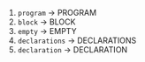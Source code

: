 1. `program` -> PROGRAM
1. `block` -> BLOCK
1. `empty` -> EMPTY
1. `declarations` -> DECLARATIONS
1. `declaration` -> DECLARATION